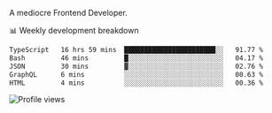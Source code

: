 A mediocre Frontend Developer.

📊 Weekly development breakdown
<!--START_SECTION:waka-->

```txt
TypeScript   16 hrs 59 mins  ███████████████████████░░   91.77 %
Bash         46 mins         █░░░░░░░░░░░░░░░░░░░░░░░░   04.17 %
JSON         30 mins         ▓░░░░░░░░░░░░░░░░░░░░░░░░   02.76 %
GraphQL      6 mins          ░░░░░░░░░░░░░░░░░░░░░░░░░   00.63 %
HTML         4 mins          ░░░░░░░░░░░░░░░░░░░░░░░░░   00.36 %
```

<!--END_SECTION:waka-->

<img src="https://gpvc.arturio.dev/iqbalfasri" alt="Profile views"/>
